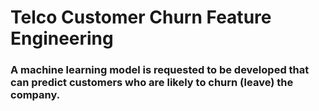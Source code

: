 # Telco Customer Churn Feature Engineering
### A machine learning model is requested to be developed that can predict customers who are likely to churn (leave) the company.
